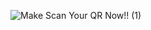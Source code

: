 ![Make   Scan Your QR Now!! (1)](https://github.com/user-attachments/assets/d8f38a5a-a3a2-48c6-8a06-750903ed5706)
